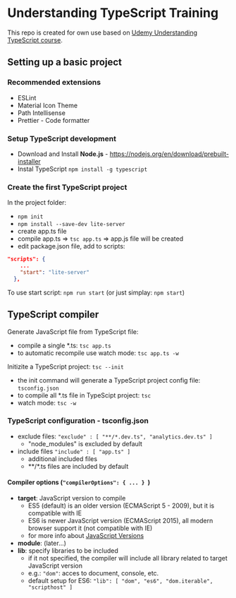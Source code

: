 # Understanding TypeScript Training

This repo is created for own use based on [Udemy Understanding TypeScript course](https://www.udemy.com/course/understanding-typescript).

## Setting up a basic project 

### Recommended extensions

- ESLint
- Material Icon Theme
- Path Intellisense
- Prettier - Code formatter

### Setup TypeScript development

- Download and Install **Node.js** - https://nodejs.org/en/download/prebuilt-installer
- Instal TypeScript `npm install -g typescript`

### Create the first TypeScript project

In the project folder:
- `npm init`
- `npm install --save-dev lite-server`
- create app.ts file
- compile app.ts => `tsc app.ts` => app.js file will be created
- edit package.json file, add to scripts:
```json
"scripts": {
    ...
    "start": "lite-server"
  },
```

To use start script: `npm run start` (or just simplay: `npm start`)

## TypeScript compiler

Generate JavaScript file from TypeScript file:
- compile a single *.ts: `tsc app.ts`
- to automatic recompile use watch mode: `tsc app.ts -w`

Initizite a TypeScript project: `tsc --init`
- the init command will generate a TypeScript project config file: `tsconfig.json`
- to compile all *.ts file in TypeScipt project: `tsc`
- watch mode: `tsc -w`

### TypeScript configuration - tsconfig.json

- exclude files: `"exclude" : [ "**/*.dev.ts", "analytics.dev.ts" ]`
  - "node_modules" is excluded by default
- include files `"include" : [ "app.ts" ]`
  - additional included files
  - **/*.ts files are included by default

#### Compiler options (`"compilerOptions": { ... } `)

- **target**: JavaScript version to compile
  - ES5 (default) is an older version (ECMAScript 5 - 2009), but it is compatible with IE
  - ES6 is newer JavaScript version (ECMAScript 2015), all modern browser support it (not compatible with IE)
  - for more info about [JavaScript Versions](https://www.w3schools.com/Js/js_versions.asp)
- **module**: (later...)
- **lib**: specify libraries to be included
  - if it not specified, the compiler will include all library related to target JavaScript version
  - e.g.: `"dom"`: acces to document, console, etc.
  - default setup for ES6: `"lib": [ "dom", "es6", "dom.iterable", "scripthost" ]`
